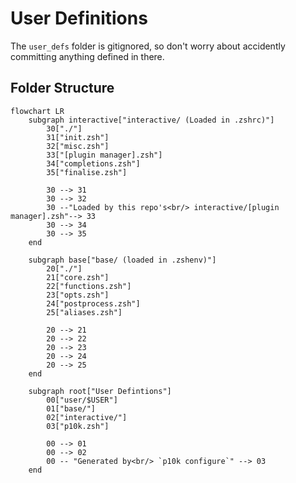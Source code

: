 # User Definitions

The `user_defs` folder is gitignored, so don't worry about accidently committing anything defined in there.

## Folder Structure

```mermaid
flowchart LR
    subgraph interactive["interactive/ (Loaded in .zshrc)"]
        30["./"]
        31["init.zsh"]
        32["misc.zsh"]
        33["[plugin manager].zsh"]
        34["completions.zsh"]
        35["finalise.zsh"]

        30 --> 31
        30 --> 32
        30 --"Loaded by this repo's<br/> interactive/[plugin manager].zsh"--> 33
        30 --> 34
        30 --> 35
    end

    subgraph base["base/ (loaded in .zshenv)"]
        20["./"]
        21["core.zsh"]
        22["functions.zsh"]
        23["opts.zsh"]
        24["postprocess.zsh"]
        25["aliases.zsh"]

        20 --> 21
        20 --> 22
        20 --> 23
        20 --> 24
        20 --> 25
    end

    subgraph root["User Defintions"]
        00["user/$USER"]
        01["base/"]
        02["interactive/"]
        03["p10k.zsh"]

        00 --> 01
        00 --> 02
        00 -- "Generated by<br/> `p10k configure`" --> 03
    end

```

